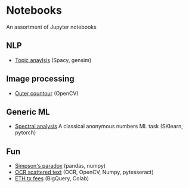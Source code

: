 # Notebooks
An assortment of Jupyter notebooks


## NLP
- [Topic anaylsis](https://github.com/martin-kokos/notebooks/blob/main/notebooks/topic_analysis.ipynb) (Spacy, gensim)

## Image processing
- [Outer countour](https://github.com/martin-kokos/notebooks/blob/main/notebooks/logo_countours.ipynb) (OpenCV)

## Generic ML
- [Spectral analysis](https://github.com/martin-kokos/notebooks/blob/main/notebooks/spectral_analysis_task.ipynb) A classical anonymous numbers ML task (SKlearn, pytorch)

## Fun
- [Simpson's paradox](https://github.com/martin-kokos/notebooks/blob/main/notebooks/simpsons_paradox.ipynb) (pandas, numpy)
- [OCR scattered text](https://github.com/martin-kokos/notebooks/blob/main/notebooks/decode_codeimage.ipynb) (OCR, OpenCV, Numpy, pytesseract)
- [ETH tx fees](https://github.com/martin-kokos/notebooks/blob/main/notebooks/ETH_fees_from_BQ.ipynb) (BigQuery, Colab)
